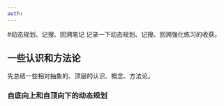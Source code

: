 ```yaml
---
auth: 
---
```

#动态规划、记搜、回溯笔记
记录一下动态规划、记搜、回溯强化练习的收获。

## 一些认识和方法论
先总结一些相对抽象的、顶层的认识、概念、方法论。
### 自底向上和自顶向下的动态规划
